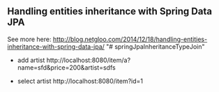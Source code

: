## Handling entities inheritance with Spring Data JPA

See more here: http://blog.netgloo.com/2014/12/18/handling-entities-inheritance-with-spring-data-jpa/
"# springJpaInheritanceTypeJoin" 

- add artist
http://localhost:8080/item/a?name=sfd&price=200&artist=sdfs

- select artist
http://localhost:8080/item?id=1